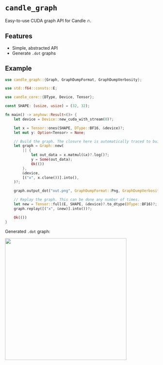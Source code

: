 # `candle_graph`

Easy-to-use CUDA graph API for Candle 🔥.

## Features 
- Simple, abstracted API
- Generate `.dot` graphs

## Example
```rust
use candle_graph::{Graph, GraphDumpFormat, GraphDumpVerbosity};

use std::f64::consts::E;

use candle_core::{DType, Device, Tensor};

const SHAPE: (usize, usize) = (32, 32);

fn main() -> anyhow::Result<()> {
    let device = Device::new_cuda_with_stream(0)?;

    let x = Tensor::ones(SHAPE, DType::BF16, &device)?;
    let mut y: Option<Tensor> = None;

    // Build the graph. The closure here is automatically traced to build the graph.
    let graph = Graph::new(
        || {
            let out_data = x.matmul(&x)?.log()?;
            y = Some(out_data);
            Ok(())
        },
        &device,
        [("x", x.clone())].into(),
    )?;

    graph.output_dot("out.png", GraphDumpFormat::Png, GraphDumpVerbosity::Verbose)?;

    // Replay the graph. This can be done any number of times.
    let new = Tensor::full(E, SHAPE, &device)?.to_dtype(DType::BF16)?;
    graph.replay([("x", &new)].into())?;

    Ok(())
}
```

Generated `.dot` graph:

<img src="https://github.com/user-attachments/assets/b44887ea-b947-4c86-a9c0-1fc89d4c2495" width="400">
